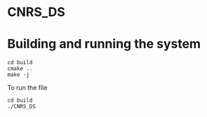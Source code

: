 # CNRS_DS

# Building and running the system

```
cd build
cmake ..
make -j
```

To run the file
```
cd build
./CNRS_DS
```
